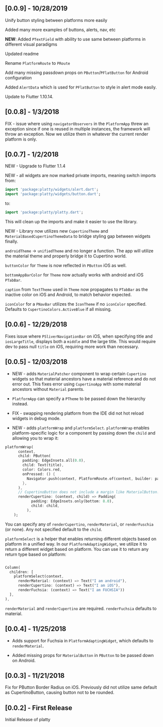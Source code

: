 ## [0.0.9] - 10/28/2019

Unify button styling between platforms more easily

Added many more examples of buttons, alerts, nav, etc

__NEW__: Added `PTextField` with ability to use same between platforms in different visual paradigms

Updated readme

Rename `PlatformRoute` to `PRoute`

Add many missing passdown props on `PButton`/`PFlatButton` for Android configuration

Added `AlertData` which is used for `PFlatButton` to style in alert mode easily.

Update to Flutter 1.10.14.

## [0.0.8] - 1/3/2018

FIX - issue where using `navigatorObservers` in the `PlatformApp` threw an exception since if one is reused in 
multiple instances, the framework will throw an exception. Now we utilize them in whatever the current render platform is only.

## [0.0.7] - 1/2/2018

NEW - Upgrade to Flutter 1.1.4

NEW - all widgets are now marked private imports, meaning switch imports from:
```dart
import 'package:platty/widgets/alert.dart';
import 'package:platty/widgets/button.dart';
```

to:
```dart
import 'package:platty/platty.dart';
```

This will clean up the imports and make it easier to use the library.

NEW - Library now utilizes new `CupertinoTheme` and `MaterialBasedCupertinoThemeData` to bridge styling gap between widgets finally.

`androidTheme` -> `unifiedTheme` and no longer a function. The app will utilize the material theme and properly bridge it to 
Cupertino world.

`buttonColor` for `Theme` is now reflected in `PButton` iOS as well.

`bottomAppBarColor` for `Theme` now actually works with android and iOS `PTabBar`. 

`caption` from `TextTheme` used in `Theme` now propagates to `PTabBar` as the inactive color on iOS and Android, to match behavior expected.

`iconColor` for a `PNavBar` utilizes the `IconTheme` if no `iconColor` specified. Defaults to `CupertinoColors.ActiveBlue` if all missing.


## [0.0.6] - 12/29/2018

Fixes issue where `PSliverNavigationBar` on iOS, when specifying title and `iosLargeTitle`, displays both a `middle`
and the large title. This would require dev to pass null `title` on iOS, requiring more work than necessary.

## [0.0.5] - 12/03/2018

* NEW - adds `MaterialPatcher` component to wrap certain `Cupertino` widgets so that material 
ancestors have a material reference and do not error out. This fixes error using `CupertinoApp` with 
some material ancestors without `Material` parents.

* `PlatformApp` can specify a `PTheme` to be passed down the hierarchy instead.

* FIX - swapping rendering platform from the IDE did not hot reload widgets in debug mode.

* NEW - adds `platformWrap` and `platformSelect`. `platformWrap` enables platform-specific logic 
for a component by passing down the `child` and allowing you to wrap it:

```dart
platformWrap(
      context,
      child: PButton(
        padding: EdgeInsets.all(0.0),
        child: Text(title),
        color: Colors.red,
        onPressed: () {
          Navigator.push(context, PlatformRoute.of(context, builder: page));
        },
      ),
      // CupertinoButton does not include a margin like MaterialButton.
      renderCupertino: (context, child) => Padding(
            padding: EdgeInsets.only(bottom: 8.0),
            child: child,
          ),
    );
```
You can specify any of `renderCupertino`, `renderMaterial`, or `renderFuschia` (or none). 
Any not specified default to the `child`.

`platformSelect` is a helper that enables returning different objects based on platform in a unified way.
In our `PlatformAdaptingWidget`, we utilize it to return a different widget based on platform. You can use it to return any 
return type based on platform:
```dart

Column(
  children: [
    platformSelect(context, 
      renderMaterial: (context) => Text("I am android"),
      renderCupertino: (context) => Text("I am iOS"),
      renderFuchsia: (context) => Text("I am FUCHSIA")) 
  ],
),

```

`renderMaterial` and `renderCupertino` are required. `renderFuchsia` defaults to material.

## [0.0.4] - 11/25/2018

* Adds support for Fuchsia in `PlatformAdaptingWidget`, which defaults to 
`renderMaterial`.
 
* Added missing props for `MaterialButton` in `PButton` to be passed down on Android.


## [0.0.3] - 11/21/2018

Fix for PButton Border Radius on iOS. Previously did not utilize same default 
as CupertinoButton, causing button not to be rounded.

## [0.0.2] - First Release

Initial Release of platty

